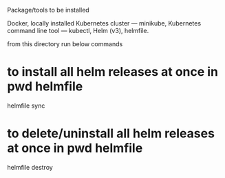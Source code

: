 Package/tools to be installed

Docker,
locally installed Kubernetes cluster — minikube,
Kubernetes command line tool — kubectl,
Helm (v3),
helmfile.


from this directory  run below commands

# to install all helm releases at once in pwd helmfile
helmfile sync

# to delete/uninstall all helm releases at once in pwd helmfile
helmfile destroy




